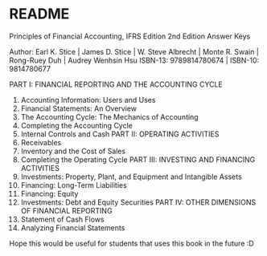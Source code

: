 # README
Principles of Financial Accounting, IFRS Edition 2nd Edition Answer Keys

Author:
Earl K. Stice | James D. Stice | W. Steve Albrecht | Monte R. Swain | Rong-Ruey Duh | Audrey Wenhsin Hsu 
ISBN-13: 9789814780674 | ISBN-10: 9814780677 

PART I: FINANCIAL REPORTING AND THE ACCOUNTING
CYCLE
1. Accounting Information: Users and Uses
2. Financial Statements: An Overview
3. The Accounting Cycle: The Mechanics of Accounting
4. Completing the Accounting Cycle
5. Internal Controls and Cash
PART II: OPERATING ACTIVITIES
6. Receivables
7. Inventory and the Cost of Sales
8. Completing the Operating Cycle
PART III: INVESTING AND FINANCING ACTIVITIES
9. Investments: Property, Plant, and Equipment and
Intangible Assets
10. Financing: Long-Term Liabilities
11. Financing: Equity
12. Investments: Debt and Equity Securities
PART IV: OTHER DIMENSIONS OF FINANCIAL REPORTING
13. Statement of Cash Flows
14. Analyzing Financial Statements

Hope this would be useful for students that uses this book in the future :D
